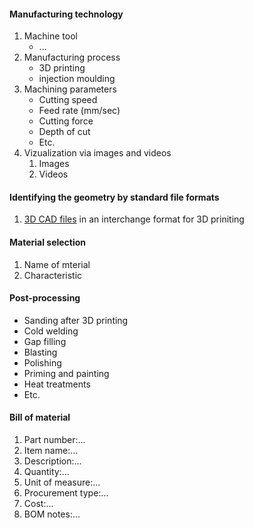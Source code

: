 #### Manufacturing technology
  1. Machine tool
     * ...
  2. Manufacturing process
     * 3D printing
     * injection moulding
  3. Machining parameters
     - Cutting speed
     - Feed rate (mm/sec)
     - Cutting force
     - Depth of cut
     - Etc.
  4. Vizualization via images and videos
      1. Images 
      2. Videos 
   
 #### Identifying the geometry by standard file formats
  1. [3D CAD files](https://wikifactory.com/+mkpro/sion-phone-holder/file/20210502__SPH.igs) in an interchange format for 3D priniting
  
    
 #### Material selection
   1. Name of mterial
   2. Characteristic
  
 #### Post-processing
   - Sanding after 3D printing
   - Cold welding
   - Gap filling
   - Blasting
   - Polishing
   - Priming and painting
   - Heat treatments
   - Etc.
 
 #### Bill of material
 
  1. Part number:...
  2. Item name:...
  3. Description:...
  4. Quantity:...
  5. Unit of measure:...
  6. Procurement type:...
  7. Cost:...
  8. BOM notes:...

